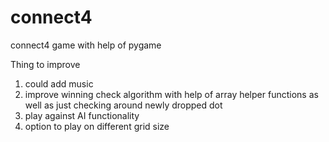 # connect4

connect4 game with help of pygame

Thing to improve

1. could add music
2. improve winning check algorithm with help of array helper functions as well as just checking around newly dropped dot
3. play against AI functionality
4. option to play on different grid size

